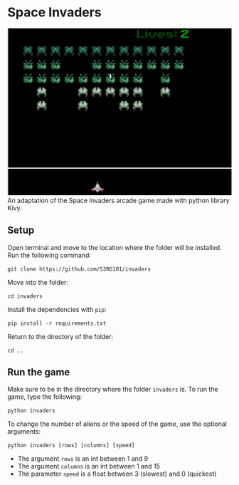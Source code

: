 # Space Invaders
![Screenshot](img_demo.png) <br />
An adaptation of the Space Invaders arcade game made with python library Kivy.

## Setup
Open terminal and move to the location where the folder will be installed. Run the following command:
```
git clone https://github.com/S3RG101/invaders
```
Move into the folder:
```
cd invaders
```
Install the dependencies with `pip`:
```
pip install -r requirements.txt
```
Return to the directory of the folder:
```
cd ..
```
## Run the game
Make sure to be in the directory where the folder `invaders` is. To run the game, type the following:
```
python invaders
```
To change the number of aliens or the speed of the game, use the optional arguments:
```
python invaders [rows] [columns] [speed]
```
- The argument `rows` is an int between 1 and 9 <br />
- The argument `columns` is an int between 1 and 15 <br />
- The parameter `speed` is a float between 3 (slowest) and 0 (quickest)
